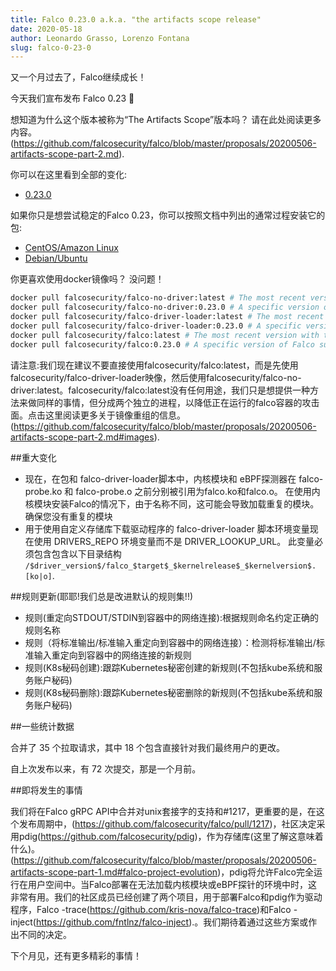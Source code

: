 ```yaml
---
title: Falco 0.23.0 a.k.a. "the artifacts scope release"
date: 2020-05-18
author: Leonardo Grasso, Lorenzo Fontana
slug: falco-0-23-0
---
```


又一个月过去了，Falco继续成长！

今天我们宣布发布 Falco 0.23 🥳

想知道为什么这个版本被称为“The Artifacts Scope”版本吗？ 请在此处阅读更多内容。(https://github.com/falcosecurity/falco/blob/master/proposals/20200506-artifacts-scope-part-2.md).

你可以在这里看到全部的变化:

- [0.23.0](https://github.com/falcosecurity/falco/releases/tag/0.23.0)

如果你只是想尝试稳定的Falco 0.23，你可以按照文档中列出的通常过程安装它的包:

- [CentOS/Amazon Linux](https://falco.org/docs/getting-started/installation/#centos-rhel)
- [Debian/Ubuntu](https://falco.org/docs/getting-started/installation/#debian)

你更喜欢使用docker镜像吗？ 没问题！

```bash
docker pull falcosecurity/falco-no-driver:latest # The most recent version
docker pull falcosecurity/falco-no-driver:0.23.0 # A specific version of Falco such as 0.23.0
docker pull falcosecurity/falco-driver-loader:latest # The most recent version of falco-driver-loader with the building toolchain
docker pull falcosecurity/falco-driver-loader:0.23.0 # A specific version of falco-driver-loader such as 0.23.0 with the building toolchain
docker pull falcosecurity/falco:latest # The most recent version with the falco-driver-loader included
docker pull falcosecurity/falco:0.23.0 # A specific version of Falco such as 0.23.0 with falco-driver-loader included
```

请注意:我们现在建议不要直接使用falcosecurity/falco:latest，而是先使用falcosecurity/falco-driver-loader映像，然后使用falcosecurity/falco-no-driver:latest。falcosecurity/falco:latest没有任何用途，我们只是想提供一种方法来做同样的事情，但分成两个独立的进程，以降低正在运行的falco容器的攻击面。点击这里阅读更多关于镜像重组的信息。(https://github.com/falcosecurity/falco/blob/master/proposals/20200506-artifacts-scope-part-2.md#images).

##重大变化

- 现在，在包和 falco-driver-loader脚本中，内核模块和 eBPF探测器在 falco-probe.ko 和 falco-probe.o 之前分别被引用为falco.ko和falco.o。 在使用内核模块安装Falco的情况下，由于名称不同，这可能会导致加载重复的模块。确保您没有重复的模块 
- 用于使用自定义存储库下载驱动程序的 falco-driver-loader 脚本环境变量现在使用 DRIVERS_REPO 环境变量而不是 DRIVER_LOOKUP_URL。 此变量必须包含包含以下目录结构 `/$driver_version$/falco_$target$_$kernelrelease$_$kernelversion$.[ko|o]`.

##规则更新(耶耶!我们总是改进默认的规则集!!)

- 规则(重定向STDOUT/STDIN到容器中的网络连接):根据规则命名约定正确的规则名称
- 规则（将标准输出/标准输入重定向到容器中的网络连接）：检测将标准输出/标准输入重定向到容器中的网络连接的新规则
- 规则(K8s秘码创建):跟踪Kubernetes秘密创建的新规则(不包括kube系统和服务账户秘码)
- 规则(K8s秘码删除):跟踪Kubernetes秘密删除的新规则(不包括kube系统和服务账户秘码)

##一些统计数据

合并了 35 个拉取请求，其中 18 个包含直接针对我们最终用户的更改。

自上次发布以来，有 72 次提交，那是一个月前。

##即将发生的事情

我们将在Falco gRPC API中合并对unix套接字的支持和#1217，更重要的是，在这个发布周期中，(https://github.com/falcosecurity/falco/pull/1217)，社区决定采用pdig(https://github.com/falcosecurity/pdig)，作为存储库(这里了解这意味着什么)。(https://github.com/falcosecurity/falco/blob/master/proposals/20200506-artifacts-scope-part-1.md#falco-project-evolution)，pdig将允许Falco完全运行在用户空间中。当Falco部署在无法加载内核模块或eBPF探针的环境中时，这非常有用。我们的社区成员已经创建了两个项目，用于部署Falco和pdig作为驱动程序，Falco -trace(https://github.com/kris-nova/falco-trace)和Falco -inject(https://github.com/fntlnz/falco-inject).。我们期待着通过这些方案或作出不同的决定。


下个月见，还有更多精彩的事情！

